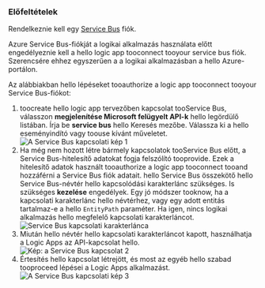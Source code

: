 ### <a name="prerequisites"></a>Előfeltételek
Rendelkeznie kell egy [Service Bus](https://azure.microsoft.com/services/service-bus/) fiók.  

Azure Service Bus-fiókját a logikai alkalmazás használata előtt engedélyeznie kell a hello logic app tooconnect tooyour service bus fiók. Szerencsére ehhez egyszerűen a a logikai alkalmazásban a hello Azure-portálon.  

Az alábbiakban hello lépéseket tooauthorize a logic app tooconnect tooyour Service Bus-fiókot:  

1. toocreate hello logic app tervezőben kapcsolat tooService Bus, válasszon **megjelenítése Microsoft felügyelt API-k** hello legördülő listában. Írja be **service bus** hello Keresés mezőbe. Válassza ki a hello eseményindító vagy toouse kívánt műveletet.  
    ![A Service Bus kapcsolati kép 1](./media/connectors-create-api-servicebus/servicebus-1.png)  
2. Ha még nem hozott létre bármely kapcsolatok tooService Bus előtt, a Service Bus-hitelesítő adatokat fogja felszólító tooprovide. Ezek a hitelesítő adatok használt tooauthorize a logic app tooconnect tooand hozzáférni a Service Bus fiók adatait. hello Service Bus összekötő hello Service Bus-névtér hello kapcsolódási karakterlánc szükséges. Is szükséges **kezelése** engedélyek. Egy jó módszer tooknow, ha a kapcsolati karakterlánc hello névtérhez, vagy egy adott entitás tartalmaz-e a hello `EntityPath` paraméter. Ha igen, nincs logikai alkalmazás hello megfelelő kapcsolati karakterláncot.  
    ![Service Bus kapcsolati karakterlánca](./media/connectors-create-api-servicebus/connectionstring.png)
3. Miután hello névtér hello kapcsolati karakterláncot kapott, használhatja a Logic Apps az API-kapcsolat hello.  
    ![Kép: a Service Bus kapcsolat 2](./media/connectors-create-api-servicebus/servicebus-2.png)  
4. Értesítés hello kapcsolat létrejött, és most az egyéb hello szabad tooproceed lépései a Logic Apps alkalmazást.  
    ![A Service Bus kapcsolati kép 3](./media/connectors-create-api-servicebus/servicebus-3.png)   

